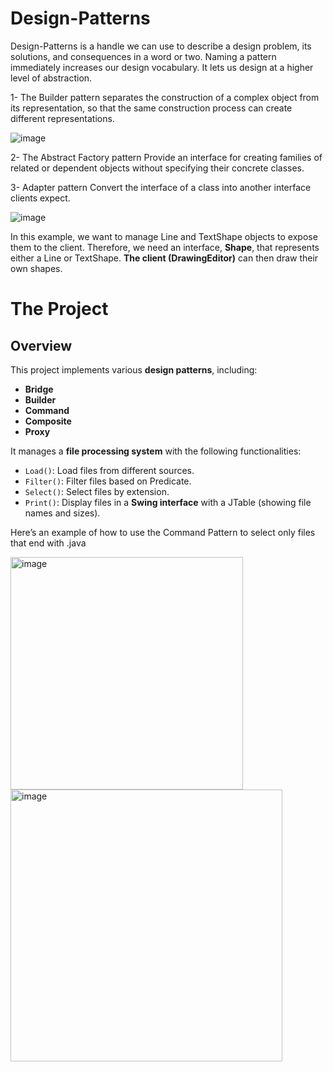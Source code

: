 ﻿# Design-Patterns
  Design-Patterns is a handle we can use to describe a design problem, its solutions, and consequences in a word or two. 
  Naming a pattern immediately increases our design vocabulary. It lets us design at a higher level of abstraction.
  
1- The Builder pattern separates the construction of a complex object from its representation, so that the same construction process can create different representations.

![image](https://github.com/user-attachments/assets/82d55a39-738a-4d3f-b266-01ee65c67337)



2- The Abstract Factory pattern Provide an interface for creating families of related or dependent objects without specifying their concrete classes.

3- Adapter pattern Convert the interface of a class into another interface clients expect. 

![image](https://github.com/user-attachments/assets/592687a5-9a6e-4ad1-8c61-f468509cbef0)

In this example, we want to manage Line and TextShape objects to expose them to the client. Therefore, we need an interface, **Shape**, that represents either a Line or TextShape. **The client (DrawingEditor)** can then draw their own shapes.

# The Project

## Overview
This project implements various **design patterns**, including:
- **Bridge**
- **Builder**
- **Command**
- **Composite**
- **Proxy**

It manages a **file processing system** with the following functionalities:
- `Load()`: Load files from different sources.
- `Filter()`: Filter files based on Predicate<File>.
- `Select()`: Select files by extension.
- `Print()`: Display files in a **Swing interface** with a JTable (showing file names and sizes).


Here’s an example of how to use the Command Pattern to select only files that end with .java


<img width="372" alt="image" src="https://github.com/user-attachments/assets/624a25ca-ae2e-4e25-8d7f-8e61542d25be" />


<img width="435" alt="image" src="https://github.com/user-attachments/assets/187cd144-28de-428c-90f4-decff1110dba" />

